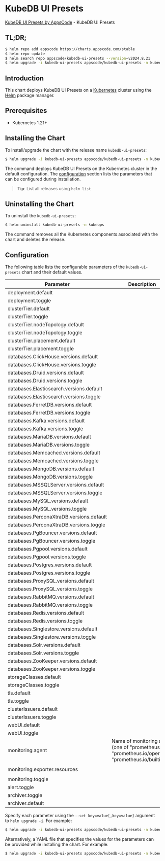 # KubeDB UI Presets

[KubeDB UI Presets by AppsCode](https://github.com/appscode-cloud) - KubeDB UI Presets

## TL;DR;

```bash
$ helm repo add appscode https://charts.appscode.com/stable
$ helm repo update
$ helm search repo appscode/kubedb-ui-presets --version=v2024.8.21
$ helm upgrade -i kubedb-ui-presets appscode/kubedb-ui-presets -n kubeops --create-namespace --version=v2024.8.21
```

## Introduction

This chart deploys KubeDB UI Presets on a [Kubernetes](http://kubernetes.io) cluster using the [Helm](https://helm.sh) package manager.

## Prerequisites

- Kubernetes 1.21+

## Installing the Chart

To install/upgrade the chart with the release name `kubedb-ui-presets`:

```bash
$ helm upgrade -i kubedb-ui-presets appscode/kubedb-ui-presets -n kubeops --create-namespace --version=v2024.8.21
```

The command deploys KubeDB UI Presets on the Kubernetes cluster in the default configuration. The [configuration](#configuration) section lists the parameters that can be configured during installation.

> **Tip**: List all releases using `helm list`

## Uninstalling the Chart

To uninstall the `kubedb-ui-presets`:

```bash
$ helm uninstall kubedb-ui-presets -n kubeops
```

The command removes all the Kubernetes components associated with the chart and deletes the release.

## Configuration

The following table lists the configurable parameters of the `kubedb-ui-presets` chart and their default values.

|                Parameter                 |                                             Description                                              |                          Default                          |
|------------------------------------------|------------------------------------------------------------------------------------------------------|-----------------------------------------------------------|
| deployment.default                       |                                                                                                      | <code>Dedicated</code>                                    |
| deployment.toggle                        |                                                                                                      | <code>true</code>                                         |
| clusterTier.default                      |                                                                                                      | <code>"GeneralPurpose"</code>                             |
| clusterTier.toggle                       |                                                                                                      | <code>true</code>                                         |
| clusterTier.nodeTopology.default         |                                                                                                      | <code>"standard-bsv2-family"</code>                       |
| clusterTier.nodeTopology.toggle          |                                                                                                      | <code>true</code>                                         |
| clusterTier.placement.default            |                                                                                                      | <code>"default"</code>                                    |
| clusterTier.placement.toggle             |                                                                                                      | <code>true</code>                                         |
| databases.ClickHouse.versions.default    |                                                                                                      | <code>"24.4.1"</code>                                     |
| databases.ClickHouse.versions.toggle     |                                                                                                      | <code>true</code>                                         |
| databases.Druid.versions.default         |                                                                                                      | <code>"28.0.1"</code>                                     |
| databases.Druid.versions.toggle          |                                                                                                      | <code>true</code>                                         |
| databases.Elasticsearch.versions.default |                                                                                                      | <code>"xpack-8.6.2"</code>                                |
| databases.Elasticsearch.versions.toggle  |                                                                                                      | <code>true</code>                                         |
| databases.FerretDB.versions.default      |                                                                                                      | <code>"1.18.0"</code>                                     |
| databases.FerretDB.versions.toggle       |                                                                                                      | <code>true</code>                                         |
| databases.Kafka.versions.default         |                                                                                                      | <code>"3.5.2"</code>                                      |
| databases.Kafka.versions.toggle          |                                                                                                      | <code>true</code>                                         |
| databases.MariaDB.versions.default       |                                                                                                      | <code>"10.6.16"</code>                                    |
| databases.MariaDB.versions.toggle        |                                                                                                      | <code>true</code>                                         |
| databases.Memcached.versions.default     |                                                                                                      | <code>"1.6.22"</code>                                     |
| databases.Memcached.versions.toggle      |                                                                                                      | <code>true</code>                                         |
| databases.MongoDB.versions.default       |                                                                                                      | <code>"6.0.12"</code>                                     |
| databases.MongoDB.versions.toggle        |                                                                                                      | <code>true</code>                                         |
| databases.MSSQLServer.versions.default   |                                                                                                      | <code>"2022-cu12"</code>                                  |
| databases.MSSQLServer.versions.toggle    |                                                                                                      | <code>true</code>                                         |
| databases.MySQL.versions.default         |                                                                                                      | <code>"8.0.35"</code>                                     |
| databases.MySQL.versions.toggle          |                                                                                                      | <code>true</code>                                         |
| databases.PerconaXtraDB.versions.default |                                                                                                      | <code>"8.0.31"</code>                                     |
| databases.PerconaXtraDB.versions.toggle  |                                                                                                      | <code>true</code>                                         |
| databases.PgBouncer.versions.default     |                                                                                                      | <code>"1.18.0"</code>                                     |
| databases.PgBouncer.versions.toggle      |                                                                                                      | <code>true</code>                                         |
| databases.Pgpool.versions.default        |                                                                                                      | <code>"4.4.5"</code>                                      |
| databases.Pgpool.versions.toggle         |                                                                                                      | <code>true</code>                                         |
| databases.Postgres.versions.default      |                                                                                                      | <code>"15.5"</code>                                       |
| databases.Postgres.versions.toggle       |                                                                                                      | <code>true</code>                                         |
| databases.ProxySQL.versions.default      |                                                                                                      | <code>"2.3.2-debian"</code>                               |
| databases.ProxySQL.versions.toggle       |                                                                                                      | <code>true</code>                                         |
| databases.RabbitMQ.versions.default      |                                                                                                      | <code>"3.13.2"</code>                                     |
| databases.RabbitMQ.versions.toggle       |                                                                                                      | <code>true</code>                                         |
| databases.Redis.versions.default         |                                                                                                      | <code>"7.0.15"</code>                                     |
| databases.Redis.versions.toggle          |                                                                                                      | <code>true</code>                                         |
| databases.Singlestore.versions.default   |                                                                                                      | <code>"8.1.32"</code>                                     |
| databases.Singlestore.versions.toggle    |                                                                                                      | <code>true</code>                                         |
| databases.Solr.versions.default          |                                                                                                      | <code>"8.11.2"</code>                                     |
| databases.Solr.versions.toggle           |                                                                                                      | <code>true</code>                                         |
| databases.ZooKeeper.versions.default     |                                                                                                      | <code>"3.8.3"</code>                                      |
| databases.ZooKeeper.versions.toggle      |                                                                                                      | <code>true</code>                                         |
| storageClasses.default                   |                                                                                                      | <code>"default"</code>                                    |
| storageClasses.toggle                    |                                                                                                      | <code>true</code>                                         |
| tls.default                              |                                                                                                      | <code>true</code>                                         |
| tls.toggle                               |                                                                                                      | <code>true</code>                                         |
| clusterIssuers.default                   |                                                                                                      | <code>"cluster-issuer"</code>                             |
| clusterIssuers.toggle                    |                                                                                                      | <code>true</code>                                         |
| webUI.default                            |                                                                                                      | <code>true</code>                                         |
| webUI.toggle                             |                                                                                                      | <code>true</code>                                         |
| monitoring.agent                         | Name of monitoring agent (one of "prometheus.io", "prometheus.io/operator", "prometheus.io/builtin") | <code>prometheus.io/operator</code>                       |
| monitoring.exporter.resources            |                                                                                                      | <code>{"requests":{"cpu":"100m","memory":"128Mi"}}</code> |
| monitoring.toggle                        |                                                                                                      | <code>true</code>                                         |
| alert.toggle                             |                                                                                                      | <code>true</code>                                         |
| archiver.toggle                          |                                                                                                      | <code>true</code>                                         |
| archiver.default                         |                                                                                                      | <code>true</code>                                         |


Specify each parameter using the `--set key=value[,key=value]` argument to `helm upgrade -i`. For example:

```bash
$ helm upgrade -i kubedb-ui-presets appscode/kubedb-ui-presets -n kubeops --create-namespace --version=v2024.8.21 --set deployment.default=Dedicated
```

Alternatively, a YAML file that specifies the values for the parameters can be provided while
installing the chart. For example:

```bash
$ helm upgrade -i kubedb-ui-presets appscode/kubedb-ui-presets -n kubeops --create-namespace --version=v2024.8.21 --values values.yaml
```
